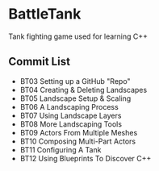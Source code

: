 # BattleTank
Tank fighting game used for learning C++

## Commit List
* BT03 Setting up a GitHub "Repo"
* BT04 Creating & Deleting Landscapes
* BT05 Landscape Setup & Scaling
* BT06 A Landscaping Process
* BT07 Using Landscape Layers
* BT08 More Landscaping Tools
* BT09 Actors From Multiple Meshes
* BT10 Composing Multi-Part Actors
* BT11 Configuring A Tank
* BT12 Using Blueprints To Discover C++
